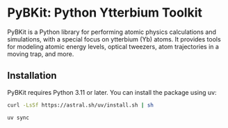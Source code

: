 # PyBKit: Python Ytterbium Toolkit

PyBKit is a Python library for performing atomic physics calculations and simulations, with a special focus on ytterbium (Yb) atoms. It provides tools for modeling atomic energy levels, optical tweezers, atom trajectories in a moving trap, and more.

## Installation

PyBKit requires Python 3.11 or later. You can install the package using uv:

```bash
curl -LsSf https://astral.sh/uv/install.sh | sh
```

```bash
uv sync
```


